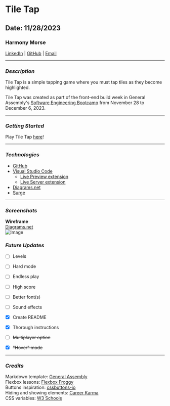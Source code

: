 # Tile Tap

## Date: 11/28/2023

### Harmony Morse
[LinkedIn](https://www.linkedin.com/in/harmonymorse/) 
|
[GitHub](https://github.com/HarmonyMorse)
|
[Email](mailto:harmonythedev@gmail.com)
***

### **_Description_**
Tile Tap is a simple tapping game where you must tap tiles as they become highlighted. 

Tile Tap was created as part of the front-end build week in General Assembly's [Software Engineering Bootcamp](https://generalassemb.ly/education/software-engineering-immersive) from November 28 to December 6, 2023.
***

### **_Getting Started_**
Play Tile Tap [here](http://tiletap.surge.sh)!
***

### **_Technologies_**
- [GitHub](https://github.com)
- [Visual Studio Code](https://code.visualstudio.com)
  - [Live Preview extension](https://marketplace.visualstudio.com/items?itemName=ms-vscode.live-server)
  - [Live Server extension](https://marketplace.visualstudio.com/items?itemName=ritwickdey.LiveServer)
- [Diagrams.net](https://app.diagrams.net)
- [Surge](https://surge.sh)
***

### **_Screenshots_**
**Wireframe**  
[Diagrams.net](https://drive.google.com/file/d/113lZLKeM5SdOSd5T8mIfuzMY6oxVHTsz/view?usp=sharing)  
![Image](https://i.imgur.com/jJhW4OV.png)

### **_Future Updates_**
- [ ] Levels
- [ ] Hard mode
- [ ] Endless play
- [ ] High score
- [ ] Better font(s)
- [ ] Sound effects
- [x] Create README
- [x] Thorough instructions
- [ ] ~~Multiplayer option~~
- [x] ~~"Hover" mode~~


***

### **_Credits_**
Markdown template: [General Assembly](https://github.com/SEI-R-11-13/u1_lab_markdown)  
Flexbox lessons: [Flexbox Froggy](https://flexboxfroggy.com)  
Buttons inspiration: [cssbuttons-io](https://uiverse.io/cssbuttons-io/stale-rattlesnake-87)  
Hiding and showing elements: [Career Karma](https://careerkarma.com/blog/css-hide-element/)  
CSS variables: [W3 Schools](https://www.w3schools.com/css/css3_variables.asp)  
